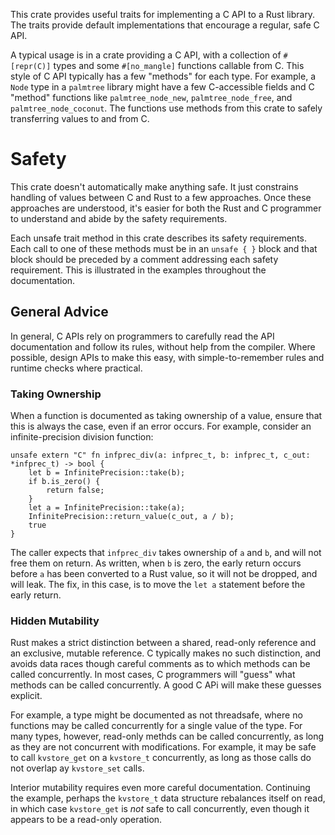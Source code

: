 This crate provides useful traits for implementing a C API to a Rust library.  The traits
provide default implementations that encourage a regular, safe C API.

A typical usage is in a crate providing a C API, with a collection of `#[repr(C)]` types and some `#[no_mangle]` functions callable from C.
This style of C API typically has a few "methods" for each type.
For example, a `Node` type in a `palmtree` library might have a few C-accessible fields and C "method" functions like `palmtree_node_new`, `palmtree_node_free`, and `palmtree_node_coconut`.
The functions use methods from this crate to safely transferring values to and from C.

# Safety

This crate doesn't automatically make anything safe.
It just constrains handling of values between C and Rust to a few approaches.
Once these approaches are understood, it's easier for both the Rust and C programmer to understand and abide by the safety requirements.

Each unsafe trait method in this crate describes its safety requirements.
Each call to one of these methods must be in an `unsafe { }` block and that block should be preceded by a comment addressing each safety requirement.
This is illustrated in the examples throughout the documentation.

## General Advice

In general, C APIs rely on programmers to carefully read the API documentation and follow its rules, without help from the compiler.
Where possible, design APIs to make this easy, with simple-to-remember rules and runtime checks where practical.

### Taking Ownership

When a function is documented as taking ownership of a value, ensure that this is always the case, even if an error occurs.
For example, consider an infinite-precision division function:

```ignore
unsafe extern "C" fn infprec_div(a: infprec_t, b: infprec_t, c_out: *infprec_t) -> bool {
    let b = InfinitePrecision::take(b);
    if b.is_zero() {
        return false;
    }
    let a = InfinitePrecision::take(a);
    InfinitePrecision::return_value(c_out, a / b);
    true
}
```

The caller expects that `infprec_div` takes ownership of `a` and `b`, and will not free them on return.
As written, when `b` is zero, the early return occurs before `a` has been converted to a Rust value, so it will not be dropped, and will leak.
The fix, in this case, is to move the `let a` statement before the early return.

### Hidden Mutability

Rust makes a strict distinction between a shared, read-only reference and an exclusive, mutable reference.
C typically makes no such distinction, and avoids data races though careful comments as to which methods can be called concurrently.
In most cases, C programmers will "guess" what methods can be called concurrently.
A good C APi will make these guesses explicit.

For example, a type might be documented as not threadsafe, where no functions may be called concurrently for a single value of the type.
For many types, however, read-only methds can be called concurrently, as long as they are not concurrent with modifications.
For example, it may be safe to call `kvstore_get` on a `kvstore_t` concurrently, as long as those calls do not overlap ay `kvstore_set` calls.

Interior mutability requires even more careful documentation.
Continuing the example, perhaps the `kvstore_t` data structure rebalances itself on read, in which case `kvstore_get` is _not_ safe to call concurrently, even though it appears to be a read-only operation.
